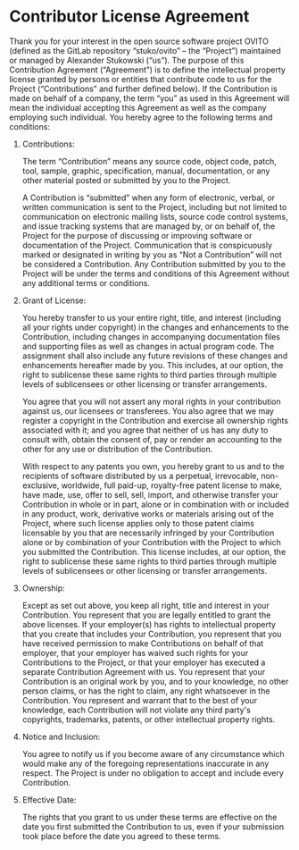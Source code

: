 # Contributor License Agreement

Thank you for your interest in the open source software project OVITO (defined as the GitLab repository “stuko/ovito” – the “Project”) maintained or managed 
by Alexander Stukowski (“us”). The purpose of this Contribution Agreement (“Agreement”) is to define the intellectual property license granted by persons or 
entities that contribute code to us for the Project (“Contributions” and further defined below). If the Contribution is made on behalf of a company, the 
term “you” as used in this Agreement will mean the individual accepting this Agreement as well as the company employing such individual.
You hereby agree to the following terms and conditions:

1. Contributions: 

    The term “Contribution” means any source code, object code, patch, tool, sample, graphic, specification, manual, documentation, or any other material posted or submitted by you to the Project.

    A Contribution is “submitted” when any form of electronic, verbal, or written communication is sent to the Project, including but not limited to communication on electronic mailing lists, source code control systems, and issue tracking systems that are managed by, or on behalf of, the Project for the purpose of discussing or improving software or documentation of the Project. Communication that is conspicuously marked or designated in writing by you as “Not a Contribution” will not be considered a Contribution. Any Contribution submitted by you to the Project will be under the terms and conditions of this Agreement without any additional terms or conditions.

2. Grant of License: 

    You hereby transfer to us your entire right, title, and interest (including all your rights under copyright) in the changes and enhancements to the Contribution, including changes in accompanying documentation files and supporting files as well as changes in actual program code. The assignment shall also include any future revisions of these changes and enhancements hereafter made by you. This includes, at our option, the right to sublicense these same rights to third parties through multiple levels of sublicensees or other licensing or transfer arrangements.
    
    You agree that you will not assert any moral rights in your contribution against us, our licensees or transferees. You also agree that we may register a copyright in the Contribution and exercise all ownership rights associated with it; and you agree that neither of us has any duty to consult with, obtain the consent of, pay or render an accounting to the other for any use or distribution of the Contribution.
    
    With respect to any patents you own, you hereby grant to us and to the recipients of software distributed by us a perpetual, irrevocable, non-exclusive, worldwide, full paid-up, royalty-free patent license to make, have made, use, offer to sell, sell, import, and otherwise transfer your Contribution in whole or in part, alone or in combination with or included in any product, work, derivative works or materials arising out of the Project, where such license applies only to those patent claims licensable by you that are necessarily infringed by your Contribution alone or by combination of your Contribution with the Project to which you submitted the Contribution. This license includes, at our option, the right to sublicense these same rights to third parties through multiple levels of sublicensees or other licensing or transfer arrangements.

3. Ownership: 

    Except as set out above, you keep all right, title and interest in your Contribution. You represent that you are legally entitled to grant the above licenses. If your employer(s) has rights to intellectual property that you create that includes your Contribution, you represent that you have received permission to make Contributions on behalf of that employer, that your employer has waived such rights for your Contributions to the Project, or that your employer has executed a separate Contribution Agreement with us. You represent that your Contribution is an original work by you, and to your knowledge, no other person claims, or has the right to claim, any right whatsoever in the Contribution. You represent and warrant that to the best of your knowledge, each Contribution will not violate any third party's copyrights, trademarks, patents, or other intellectual property rights.

4. Notice and Inclusion:
    
    You agree to notify us if you become aware of any circumstance which would make any of the foregoing representations inaccurate in any respect.
    The Project is under no obligation to accept and include every Contribution.

5. Effective Date: 
    
    The rights that you grant to us under these terms are effective on the date you first submitted the Contribution to us, even if your submission took place before the date you agreed to these terms.